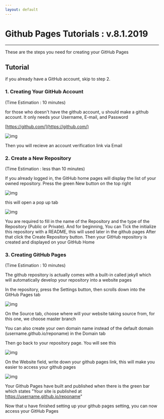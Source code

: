 ```yaml
---
layout: default
---
```


# Github Pages Tutorials	: v.8.1.2019
----

These are the steps you need for creating your GitHub Pages


## Tutorial

if you already have a GitHub account, skip to step 2.

### 1. Creating Your GitHub Account

(Time Estimation : 10 minutes)

for those who doesn't have the github account, u should make a github account.
It only needs your Username, E-mail, and Password

[https://github.com/](https://github.com/)

![img](https://raw.githubusercontent.com/UI-FASILKOM-OS/extra182/master/SandBox/wahyuadt/ScreenShot/GitHub.png)

Then you will recieve an account verification link via Email


### 2. Create a New Repository

(Time Estimation : less than 10 minutes)

If you already logged in, the GitHub home pages will display the list of your owned repository. 
Press the green New button on the top right


![img](https://raw.githubusercontent.com/UI-FASILKOM-OS/extra182/master/SandBox/wahyuadt/ScreenShot/NewRepoGithub.png)

this will open a pop up tab

![img](https://raw.githubusercontent.com/UI-FASILKOM-OS/extra182/master/SandBox/wahyuadt/ScreenShot/CreateRepoName.png)

You are required to fill in the name of the Repository and the type of the Repository (Public or Private). And for beginning,
You can Tick the initialize this repository with a README, this will used later in the github pages
After that click the Create Repository button. Then your GitHub repository is created and displayed on your GitHub Home

### 3. Creating GitHub Pages

(Time Estimation : 10 minutes)

The github repository is actually comes with a built-in called jekyll which will automatically develop your repository into a website pages

In the repository, press the Settings button, then scrolls down into the GitHub Pages tab

![img](https://raw.githubusercontent.com/UI-FASILKOM-OS/extra182/master/SandBox/wahyuadt/ScreenShot/SetupGithubPages.png)

On the Source tab, choose where will your website taking source from, for this one, we choose master branch

You can also create your own domain name instead of the default domain (username.github.io/reponame) in the Domain tab

Then go back to your repository page. You will see this

![img](https://raw.githubusercontent.com/UI-FASILKOM-OS/extra182/master/SandBox/wahyuadt/ScreenShot/DescriptionTab.png)

On the Website field, write down your github pages link, this will make you easier to access your github pages

![img](https://raw.githubusercontent.com/UI-FASILKOM-OS/extra182/master/SandBox/wahyuadt/ScreenShot/SetupGithubPages.png)

Your Github Pages have built and published when there is the green bar which states "Your site is published at https://username.github.io/reponame"

Now that u have finished setting up your github pages setting, you can now access your GitHub Pages


